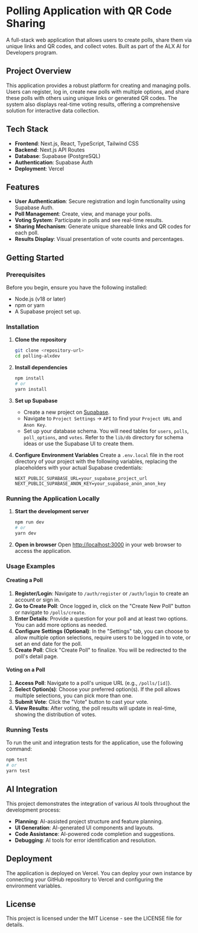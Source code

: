 # Polling Application with QR Code Sharing

A full-stack web application that allows users to create polls, share them via unique links and QR codes, and collect votes. Built as part of the ALX AI for Developers program.

## Project Overview

This application provides a robust platform for creating and managing polls. Users can register, log in, create new polls with multiple options, and share these polls with others using unique links or generated QR codes. The system also displays real-time voting results, offering a comprehensive solution for interactive data collection.

## Tech Stack

- **Frontend**: Next.js, React, TypeScript, Tailwind CSS
- **Backend**: Next.js API Routes
- **Database**: Supabase (PostgreSQL)
- **Authentication**: Supabase Auth
- **Deployment**: Vercel

## Features

- **User Authentication**: Secure registration and login functionality using Supabase Auth.
- **Poll Management**: Create, view, and manage your polls.
- **Voting System**: Participate in polls and see real-time results.
- **Sharing Mechanism**: Generate unique shareable links and QR codes for each poll.
- **Results Display**: Visual presentation of vote counts and percentages.

## Getting Started

### Prerequisites

Before you begin, ensure you have the following installed:

- Node.js (v18 or later)
- npm or yarn
- A Supabase project set up.

### Installation

1.  **Clone the repository**
    ```bash
    git clone <repository-url>
    cd polling-alxdev
    ```

2.  **Install dependencies**
    ```bash
    npm install
    # or
    yarn install
    ```

3.  **Set up Supabase**
    *   Create a new project on [Supabase](https://supabase.com/).
    *   Navigate to `Project Settings` -> `API` to find your `Project URL` and `Anon Key`.
    *   Set up your database schema. You will need tables for `users`, `polls`, `poll_options`, and `votes`. Refer to the `lib/db` directory for schema ideas or use the Supabase UI to create them.

4.  **Configure Environment Variables**
    Create a `.env.local` file in the root directory of your project with the following variables, replacing the placeholders with your actual Supabase credentials:
    ```
    NEXT_PUBLIC_SUPABASE_URL=your_supabase_project_url
    NEXT_PUBLIC_SUPABASE_ANON_KEY=your_supabase_anon_anon_key
    ```

### Running the Application Locally

1.  **Start the development server**
    ```bash
    npm run dev
    # or
    yarn dev
    ```

2.  **Open in browser**
    Open [http://localhost:3000](http://localhost:3000) in your web browser to access the application.

### Usage Examples

#### Creating a Poll

1.  **Register/Login**: Navigate to `/auth/register` or `/auth/login` to create an account or sign in.
2.  **Go to Create Poll**: Once logged in, click on the "Create New Poll" button or navigate to `/polls/create`.
3.  **Enter Details**: Provide a question for your poll and at least two options. You can add more options as needed.
4.  **Configure Settings (Optional)**: In the "Settings" tab, you can choose to allow multiple option selections, require users to be logged in to vote, or set an end date for the poll.
5.  **Create Poll**: Click "Create Poll" to finalize. You will be redirected to the poll's detail page.

#### Voting on a Poll

1.  **Access Poll**: Navigate to a poll's unique URL (e.g., `/polls/[id]`).
2.  **Select Option(s)**: Choose your preferred option(s). If the poll allows multiple selections, you can pick more than one.
3.  **Submit Vote**: Click the "Vote" button to cast your vote.
4.  **View Results**: After voting, the poll results will update in real-time, showing the distribution of votes.

### Running Tests

To run the unit and integration tests for the application, use the following command:

```bash
npm test
# or
yarn test
```

## AI Integration

This project demonstrates the integration of various AI tools throughout the development process:

- **Planning**: AI-assisted project structure and feature planning.
- **UI Generation**: AI-generated UI components and layouts.
- **Code Assistance**: AI-powered code completion and suggestions.
- **Debugging**: AI tools for error identification and resolution.

## Deployment

The application is deployed on Vercel. You can deploy your own instance by connecting your GitHub repository to Vercel and configuring the environment variables.

## License

This project is licensed under the MIT License - see the LICENSE file for details.